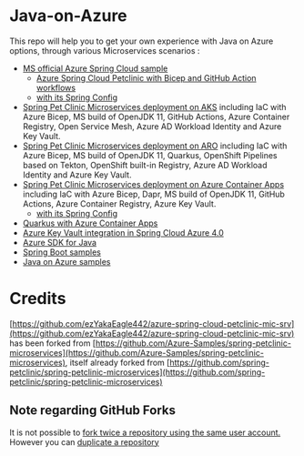 # Java-on-Azure

This repo will help you to get your own experience with Java on Azure options, through various Microservices scenarios :

- [MS official Azure Spring Cloud sample](https://github.com/Azure-Samples/spring-petclinic-microservices)
    - [Azure Spring Cloud Petclinic with Bicep and GitHub Action workflows](https://github.com/ezYakaEagle442/azure-spring-cloud-petclinic-mic-srv)
    - [with its Spring Config](https://github.com/ezYakaEagle442/spring-petclinic-microservices-config)
- [Spring Pet Clinic Microservices deployment on AKS](https://github.com/ezYakaEagle442/aks-java-petclinic-mic-srv) including IaC with Azure Bicep, MS build of OpenJDK 11, GitHub Actions, Azure Container Registry, Open Service Mesh, Azure AD Workload Identity and Azure Key Vault.
- [Spring Pet Clinic Microservices deployment on ARO](https://github.com/ezYakaEagle442/aro-java-petclinic-mic-srv) including IaC with Azure Bicep, MS build of OpenJDK 11, Quarkus, OpenShift Pipelines based on Tekton, OpenShift built-in Registry, Azure AD Workload Identity and Azure Key Vault.
- [Spring Pet Clinic Microservices deployment on Azure Container Apps](https://github.com/ezYakaEagle442/aca-java-petclinic-mic-srv) including IaC with Azure Bicep, Dapr, MS build of OpenJDK 11, GitHub Actions, Azure Container Registry, Azure Key Vault.
    - [with its Spring Config](https://github.com/ezYakaEagle442/aca-cfg-srv/blob/main/application.yml)
- [Quarkus with Azure Container Apps](https://github.com/ezYakaEagle442/aca-quarkus) 
- [Azure Key Vault integration in Spring Cloud Azure 4.0](https://github.com/ezYakaEagle442/spring-cloud-az-kv)
- [Azure SDK for Java](https://github.com/Azure/azure-sdk-for-java)
- [Spring Boot samples](https://github.com/Azure-Samples/azure-spring-boot-samples/tree/spring-cloud-azure_4.0.0-beta.2)
- [Java on Azure samples](https://github.com/Azure-Samples/java-on-azure-examples)


# Credits
[https://github.com/ezYakaEagle442/azure-spring-cloud-petclinic-mic-srv](https://github.com/ezYakaEagle442/azure-spring-cloud-petclinic-mic-srv) has been forked from [https://github.com/Azure-Samples/spring-petclinic-microservices](https://github.com/Azure-Samples/spring-petclinic-microservices), itself already forked from [https://github.com/spring-petclinic/spring-petclinic-microservices](https://github.com/spring-petclinic/spring-petclinic-microservices)

## Note regarding GitHub Forks
It is not possible to [fork twice a repository using the same user account.](https://github.community/t/alternatives-to-forking-into-the-same-account/10200)
However you can [duplicate a repository](https://docs.github.com/en/repositories/creating-and-managing-repositories/duplicating-a-repository)
